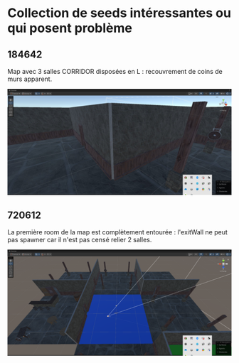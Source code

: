 # Collection de seeds intéressantes ou qui posent problème

## 184642

Map avec 3 salles CORRIDOR disposées en L : recouvrement de coins de murs apparent.

![184642](pics/seed_184642.jpg)

## 720612

La première room de la map est complètement entourée : l'exitWall ne peut pas spawner car il n'est pas censé relier 2 salles.

![720612](pics/seed_720612.png)